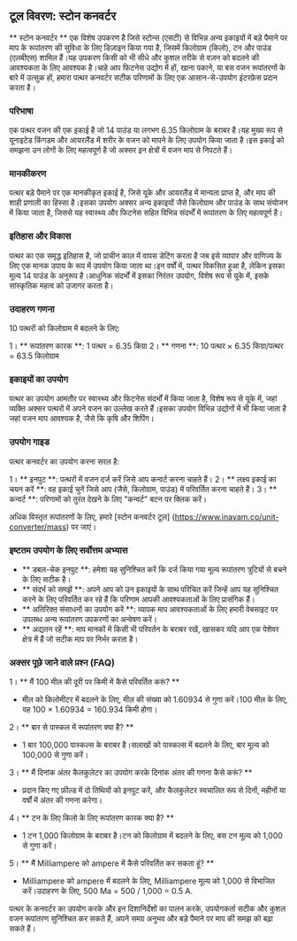 ## टूल विवरण: स्टोन कनवर्टर

** स्टोन कनवर्टर ** एक विशेष उपकरण है जिसे स्टोन्स (एसटी) से विभिन्न अन्य इकाइयों में बड़े पैमाने पर माप के रूपांतरण की सुविधा के लिए डिज़ाइन किया गया है, जिसमें किलोग्राम (किलो), टन और पाउंड (एलबीएस) शामिल हैं।यह उपकरण किसी को भी सीधे और कुशल तरीके से वज़न को बदलने की आवश्यकता के लिए आवश्यक है।चाहे आप फिटनेस उद्योग में हों, खाना पकाने, या बस वजन रूपांतरणों के बारे में उत्सुक हों, हमारा पत्थर कनवर्टर सटीक परिणामों के लिए एक आसान-से-उपयोग इंटरफ़ेस प्रदान करता है।

### परिभाषा

एक पत्थर वजन की एक इकाई है जो 14 पाउंड या लगभग 6.35 किलोग्राम के बराबर है।यह मुख्य रूप से यूनाइटेड किंगडम और आयरलैंड में शरीर के वजन को मापने के लिए उपयोग किया जाता है।इस इकाई को समझना उन लोगों के लिए महत्वपूर्ण है जो अक्सर इन क्षेत्रों में वजन माप से निपटते हैं।

### मानकीकरण

पत्थर बड़े पैमाने पर एक मानकीकृत इकाई है, जिसे यूके और आयरलैंड में मान्यता प्राप्त है, और माप की शाही प्रणाली का हिस्सा है।इसका उपयोग अक्सर अन्य इकाइयों जैसे किलोग्राम और पाउंड के साथ संयोजन में किया जाता है, जिससे यह स्वास्थ्य और फिटनेस सहित विभिन्न संदर्भों में रूपांतरण के लिए महत्वपूर्ण है।

### इतिहास और विकास

पत्थर का एक समृद्ध इतिहास है, जो प्राचीन काल में वापस डेटिंग करता है जब इसे व्यापार और वाणिज्य के लिए एक मानक उपाय के रूप में उपयोग किया जाता था।इन वर्षों में, पत्थर विकसित हुआ है, लेकिन इसका मूल्य 14 पाउंड के अनुरूप है।आधुनिक संदर्भों में इसका निरंतर उपयोग, विशेष रूप से यूके में, इसके सांस्कृतिक महत्व को उजागर करता है।

### उदाहरण गणना

10 पत्थरों को किलोग्राम में बदलने के लिए:

1। ** रूपांतरण कारक **: 1 पत्थर = 6.35 किग्रा
2। ** गणना **: 10 पत्थर × 6.35 किग्रा/पत्थर = 63.5 किलोग्राम

### इकाइयों का उपयोग

पत्थर का उपयोग आमतौर पर स्वास्थ्य और फिटनेस संदर्भों में किया जाता है, विशेष रूप से यूके में, जहां व्यक्ति अक्सर पत्थरों में अपने वजन का उल्लेख करते हैं।इसका उपयोग विभिन्न उद्योगों में भी किया जाता है जहां वजन माप आवश्यक है, जैसे कि कृषि और शिपिंग।

### उपयोग गाइड

पत्थर कनवर्टर का उपयोग करना सरल है:

1। ** इनपुट **: पत्थरों में वजन दर्ज करें जिसे आप कन्वर्ट करना चाहते हैं।
2। ** लक्ष्य इकाई का चयन करें **: वह इकाई चुनें जिसे आप (जैसे, किलोग्राम, पाउंड) में परिवर्तित करना चाहते हैं।
3। ** कन्वर्ट **: परिणामों को तुरंत देखने के लिए "कन्वर्ट" बटन पर क्लिक करें।

अधिक विस्तृत रूपांतरणों के लिए, हमारे [स्टोन कनवर्टर टूल] (https://www.inayam.co/unit-converter/mass) पर जाएं।

### इष्टतम उपयोग के लिए सर्वोत्तम अभ्यास

- ** डबल-चेक इनपुट **: हमेशा यह सुनिश्चित करें कि दर्ज किया गया मूल्य रूपांतरण त्रुटियों से बचने के लिए सटीक है।
- ** संदर्भ को समझें **: अपने आप को उन इकाइयों के साथ परिचित करें जिन्हें आप यह सुनिश्चित करने के लिए परिवर्तित कर रहे हैं कि परिणाम आपकी आवश्यकताओं के लिए प्रासंगिक हैं।
- ** अतिरिक्त संसाधनों का उपयोग करें **: व्यापक माप आवश्यकताओं के लिए हमारी वेबसाइट पर उपलब्ध अन्य रूपांतरण उपकरणों का अन्वेषण करें।
- ** अद्यतन रहें **: माप मानकों में किसी भी परिवर्तन के बराबर रखें, खासकर यदि आप एक पेशेवर क्षेत्र में हैं जो सटीक माप पर निर्भर करता है।

### अक्सर पूछे जाने वाले प्रश्न (FAQ)

1। ** मैं 100 मील की दूरी पर किमी में कैसे परिवर्तित करूं? **
- मील को किलोमीटर में बदलने के लिए, मील की संख्या को 1.60934 से गुणा करें।100 मील के लिए, यह 100 × 1.60934 = 160.934 किमी होगा।

2। ** बार से पास्कल में रूपांतरण क्या है? **
- 1 बार 100,000 पास्कल्स के बराबर है।सलाखों को पास्कल्स में बदलने के लिए, बार मूल्य को 100,000 से गुणा करें।

3। ** मैं दिनांक अंतर कैलकुलेटर का उपयोग करके दिनांक अंतर की गणना कैसे करूं? **
- प्रदान किए गए फ़ील्ड में दो तिथियों को इनपुट करें, और कैलकुलेटर स्वचालित रूप से दिनों, महीनों या वर्षों में अंतर की गणना करेगा।

4। ** टन के लिए किलो के लिए रूपांतरण कारक क्या है? **
- 1 टन 1,000 किलोग्राम के बराबर है।टन को किलोग्राम में बदलने के लिए, बस टन मूल्य को 1,000 से गुणा करें।

5। ** मैं Milliampere को ampere में कैसे परिवर्तित कर सकता हूं? **
- Milliampere को ampere में बदलने के लिए, Milliampere मूल्य को 1,000 से विभाजित करें।उदाहरण के लिए, 500 Ma = 500 / 1,000 = 0.5 A.

पत्थर के कनवर्टर का उपयोग करके और इन दिशानिर्देशों का पालन करके, उपयोगकर्ता सटीक और कुशल वजन रूपांतरण सुनिश्चित कर सकते हैं, अपने समग्र अनुभव और बड़े पैमाने पर माप की समझ को बढ़ा सकते हैं।
